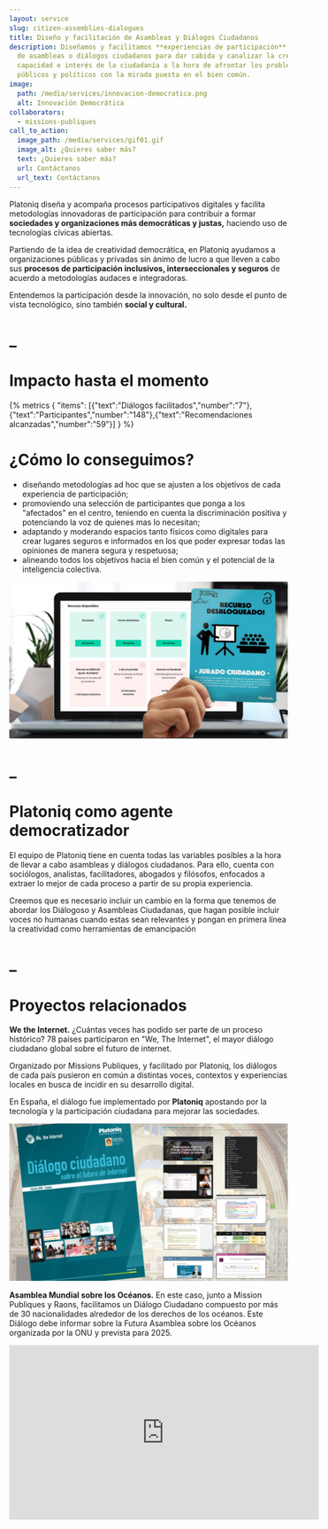 ```yaml
---
layout: service
slug: citizen-assemblies-dialogues
title: Diseño y facilitación de Asambleas y Diálogos Ciudadanos
description: Diseñamos y facilitamos **experiencias de participación** en forma
  de asambleas o diálogos ciudadanos para dar cabida y canalizar la creatividad,
  capacidad e interés de la ciudadanía a la hora de afrontar los problemas
  públicos y políticos con la mirada puesta en el bien común.
image:
  path: /media/services/innovacion-democratica.png
  alt: Innovación Democrática
collaborators:
  - missions-publiques
call_to_action:
  image_path: /media/services/gif01.gif
  image_alt: ¿Quieres saber más?
  text: ¿Quieres saber más?
  url: Contáctanos
  url_text: Contáctanos
---
```

Platoniq diseña y acompaña procesos participativos digitales y facilita metodologías innovadoras de participación para contribuir a formar **sociedades y organizaciones más democráticas y justas,** haciendo uso de tecnologías cívicas abiertas.

Partiendo de la idea de creatividad democrática, en Platoniq ayudamos a organizaciones públicas y privadas sin ánimo de lucro a que lleven a cabo sus **procesos de participación inclusivos, interseccionales y seguros** de acuerdo a metodologías audaces e integradoras.   

Entendemos la participación desde la innovación, no solo desde el punto de vista tecnológico, sino también **social y cultural.**

# _

# Impacto hasta el momento

{% metrics { "items": [{"text":"Diálogos facilitados","number":"7"},{"text":"Participantes","number":"148"},{"text":"Recomendaciones alcanzadas","number":"59"}] } %}

# ¿Cómo lo conseguimos?

* diseñando metodologías ad hoc que se ajusten a los objetivos de cada experiencia de participación;
* promoviendo una selección de participantes que ponga a los "afectados" en el centro, teniendo en cuenta la discriminación positiva y potenciando la voz de quienes mas lo necesitan;
* adaptando y moderando espacios tanto físicos como digitales para crear lugares seguros e informados en los que poder expresar todas las opiniones de manera segura y respetuosa;
* alineando todos los objetivos hacia el bien común y el potencial de la inteligencia colectiva.

![Playbooks](/media/photo_2024-07-31_15-48-13.jpg "Playbooks")

# _

# Platoniq como agente democratizador

El equipo de Platoniq tiene en cuenta todas las variables posibles a la hora de llevar a cabo asambleas y diálogos ciudadanos. Para ello, cuenta con sociólogos, analistas, facilitadores, abogados y filósofos, enfocados a extraer lo mejor de cada proceso a partir de su propia experiencia.

Creemos que es necesario incluir un cambio en la forma que tenemos de abordar los Diálogoso y Asambleas Ciudadanas, que hagan posible incluir voces no humanas cuando estas sean relevantes y pongan en primera línea la creatividad como herramientas de emancipación

# _

# Proyectos relacionados

**We the Internet.** ¿Cuántas veces has podido ser parte de un proceso histórico? 78 países participaron en "We, The Internet", el mayor diálogo ciudadano global sobre el futuro de internet. 

Organizado por Missions Publiques, y facilitado por Platoniq, los diálogos de cada país pusieron en común a distintas voces, contextos y experiencias locales en busca de incidir en su desarrollo digital. 

En España, el diálogo fue implementado por **Platoniq** apostando por la tecnología y la participación ciudadana para mejorar las sociedades. 

![Diálogo ciudadano](/media/photo_2024-07-31_15-48-28.jpg "Diálogo ciudadano")

**Asamblea Mundial sobre los Océanos.** En este caso, junto a Mission Publiques y Raons, facilitamos un Diálogo Ciudadano compuesto por más de 30 nacionalidades alrededor de los derechos de los océanos. Este Diálogo debe informar sobre la Futura Asamblea sobre los Océanos organizada por la ONU y prevista para 2025.

<iframe width="560" height="315" src="https://www.youtube.com/embed/vDkvhzTdOR8?si=bnPCzYyaOUclvK2-" title="YouTube video player" frameborder="0" allow="accelerometer; autoplay; clipboard-write; encrypted-media; gyroscope; picture-in-picture; web-share" referrerpolicy="strict-origin-when-cross-origin" allowfullscreen></iframe>

